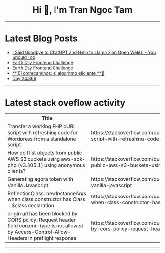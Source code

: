 <h1 align="center">Hi 👋, I'm Tran Ngoc Tam</h1>

---

# Latest Blog Posts 
<!-- BLOG-POST-LIST:START -->
- [I Said Goodbye to ChatGPT and Hello to Llama 3 on Open WebUI - You Should Too](https://dev.to/timesurgelabs/i-said-goodbye-to-chatgpt-and-hello-to-llama-3-on-open-webui-you-should-too-4g6k)
- [Earth Day Frontend Challenge](https://dev.to/rebeccapeltz/earth-day-frontend-challenge-4m9i)
- [Earth Day Frontend Challenge](https://dev.to/rebeccapeltz/earth-day-frontend-challenge-71k)
- [** El correcaminos: el algoritmo eficiente **🦊](https://dev.to/orlidev/-el-correcaminos-el-algoritmo-eficiente--3m7a)
- [Day 24/366](https://dev.to/vishalmx3/day-23366-f6a)
<!-- BLOG-POST-LIST:END -->

---

# Latest stack oveflow activity
<table>
  <tr><th>Title</th><th>Link</th></tr>
  <!-- STACKOVERFLOW:START --><tr><td>Transfer a working PHP cURL script with refreshing code for Wordpress from a standalone script</td><td>https://stackoverflow.com/questions/78380703/transfer-a-working-php-curl-script-with-refreshing-code-for-wordpress-from-a-sta</td></tr><tr><td>How do I list objects from public AWS S3 buckets using aws-sdk-php &lpar;v3.305.1&rpar; using anonymous clients?</td><td>https://stackoverflow.com/questions/78380458/how-do-i-list-objects-from-public-aws-s3-buckets-using-aws-sdk-php-v3-305-1-us</td></tr><tr><td>Generating agora token with Vanilla Javascript</td><td>https://stackoverflow.com/questions/78380451/generating-agora-token-with-vanilla-javascript</td></tr><tr><td>ReflectionClass::newInstanceArgs when class constructor has Class ...$class declaration</td><td>https://stackoverflow.com/questions/78380418/reflectionclassnewinstanceargs-when-class-constructor-has-class-class-decl</td></tr><tr><td>origin url has been blocked by CORS policy: Request header field content-type is not allowed by Access-Control-Allow-Headers in preflight response</td><td>https://stackoverflow.com/questions/78380275/origin-url-has-been-blocked-by-cors-policy-request-header-field-content-type-is</td></tr><!-- STACKOVERFLOW:END -->
</table>

---



